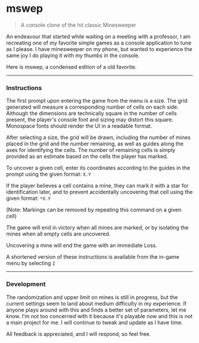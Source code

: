 # mswep 

> A console clone of the hit classic Minesweeper

An endeavour that started while waiting on a meeting with a professor, I am recreating one of my favorite simple games as a console application to tune as I please.
I have minesweeper on my phone, but wanted to experience the same joy I do playing it with my thumbs in the console.

Here is mswep, a condensed edition of a old favorite.

---

### Instructions

The first prompt upon entering the game from the menu is a size. The grid generated will measure a corresponding number of cells on each side.
Although the dimensions are technically square in the number of cells present, the player's console font and sizing may distort this square.
Monospace fonts should render the UI in a readable format.

After selecting a size, the grid will be drawn, including the number of mines placed in the grid and the number remaining, as well as guides along the axes for identifying the cells.
The number of remaining cells is simply provided as an estimate based on the cells the player has marked.

To uncover a given cell, enter its coordinates according to the guides in the prompt using the given format: `X.Y`

If the player believes a cell contains a mine, they can mark it with a star for identification later, and to prevent accidentally uncovering that cell using the given format: `*X.Y`

(Note: Markings can be removed by repeating this command on a given cell)

The game will end in victory when all mines are marked, or by isolating the mines when all empty cells are uncovered.

Uncovering a mine will end the game with an immediate Loss.

A shortened version of these instructions is available from the in-game menu by selecting `I`

---

### Development

The randomization and upper limit on mines is still in progress, but the current settings seem to land about medium difficulty in my experience. If anyone plays around with this and finds a better set of parameters, let me know. I'm not too concerned with it because it's playable now and this is not a main project for me. I will continue to tweak and update as I have time.

All feedback is appreciated, and I will respond, so feel free.  
